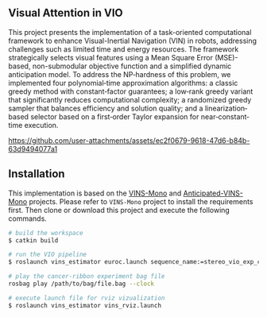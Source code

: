 Visual Attention in VIO
--

This project presents the implementation of a task-oriented computational framework to enhance Visual-Inertial Navigation (VIN) in robots, addressing challenges such as limited time and energy resources. The framework strategically selects visual features using a Mean Square Error (MSE)-based, non-submodular objective function and a simplified dynamic anticipation model. To address the NP‐hardness of this problem, we implemented four polynomial‐time approximation algorithms: a classic greedy method with constant‐factor guarantees; a low‐rank greedy variant that significantly reduces computational complexity; a randomized greedy sampler that balances efficiency and solution quality; and a linearization‐based selector based on a first‐order Taylor expansion for near‐constant‐time execution.




https://github.com/user-attachments/assets/ec2f0679-9618-47d6-b84b-63d9494077a1




## Installation

This implementation is based on the [VINS-Mono](https://github.com/HKUST-Aerial-Robotics/VINS-Mono) and [Anticipated-VINS-Mono](https://github.com/plusk01/Anticipated-VINS-Mono) projects. Please refer to `VINS-Mono` project to install the requirements first. Then clone or download this project and execute the following commands.

```bash
# build the workspace
$ catkin build
```

```bash
# run the VIO pipeline
$ roslaunch vins_estimator euroc.launch sequence_name:=stereo_vio_exp_ccw_020_future_horizon_gt
```

```bash
# play the cancer-ribbon experiment bag file
rosbag play /path/to/bag/file.bag --clock
```

```bash
# execute launch file for rviz vizualization
$ roslaunch vins_estimator vins_rviz.launch
```


